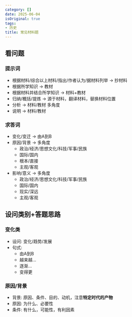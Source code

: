 ```yaml
---
category: []
date: 2025-06-04
isOriginal: true
tags:
- 历史
title: 常见材料题
---
```

## 看问题
### 提示词
- 根据材料/综合以上材料/指出/作者认为/据材料列举 -> 抄材料
- 根据所学知识 -> 教材
- 根据材料并结合所学知识 -> 材料+教材
- 归纳/概括/提炼 -> 源于材料，翻译材料，替换材料位置
- 分析 -> 材料/教材 多角度
- 说明 -> 材料/教材
### 求答词
- 变化/变迁 -> 由A到B
- 原因/背景 -> 多角度
    - 政治/经济/思想文化/科技/军事/民族
    - 国际/国内
    - 根本/直接
    - 主观/客观
- 影响/意义 -> 多角度
    - 政治/经济/思想文化/科技/军事/民族
    - 国际/国内
    - 现实/深远
    - 主观/客观
## 设问类别+答题思路
### 变化类
- 设问: 变化/趋势/发展
- 句式:
    - 由A到B
    - 越来越...
    - 逐渐...
    - 变得更
### 原因/背景
- 背景: 原因、条件、目的、动机，注意**特定时代的产物**
- 原因: 为什么、必要性
- 条件: 有什么，可能性，有利因素